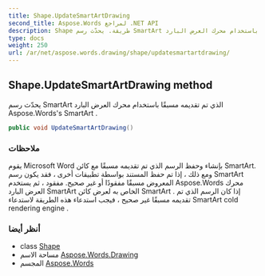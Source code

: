 ```yaml
---
title: Shape.UpdateSmartArtDrawing
second_title: Aspose.Words لمراجع .NET API
description: Shape طريقة. يحدّث رسم SmartArt الذي تم تقديمه مسبقًا باستخدام محرك العرض البارد Aspose.Wordss SmartArt .
type: docs
weight: 250
url: /ar/net/aspose.words.drawing/shape/updatesmartartdrawing/
---
```

## Shape.UpdateSmartArtDrawing method

يحدّث رسم SmartArt الذي تم تقديمه مسبقًا باستخدام محرك العرض البارد Aspose.Words's SmartArt .

```csharp
public void UpdateSmartArtDrawing()
```

### ملاحظات

يقوم Microsoft Word بإنشاء وحفظ الرسم الذي تم تقديمه مسبقًا مع كائن SmartArt. ومع ذلك ، إذا تم حفظ المستند بواسطة تطبيقات أخرى ، فقد يكون رسم SmartArt المعروض مسبقًا مفقودًا أو غير صحيح. مفقود ، ثم يستخدم Aspose.Words محرك العرض البارد SmartArt الخاص به لعرض كائن SmartArt . إذا كان الرسم الذي تم تقديمه مسبقًا غير صحيح ، فيجب استدعاء هذه الطريقة لاستدعاء SmartArt cold rendering engine .

### أنظر أيضا

* class [Shape](../)
* مساحة الاسم [Aspose.Words.Drawing](../../shape/)
* المجسم [Aspose.Words](../../../)


